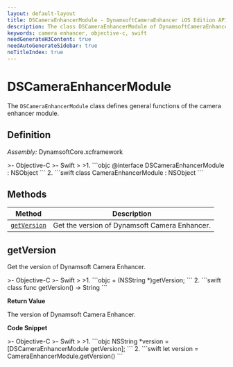 ```yaml
---
layout: default-layout
title: DSCameraEnhancerModule - DynamsoftCameraEnhancer iOS Edition API Reference
description: The class DSCameraEnhancerModule of DynamsoftCameraEnhancer represents the camera enhancer module, which provides general functions for the camera enhancer.
keywords: camera enhancer, objective-c, swift
needGenerateH3Content: true
needAutoGenerateSidebar: true
noTitleIndex: true
---
```


# DSCameraEnhancerModule

The `DSCameraEnhancerModule` class defines general functions of the camera enhancer module.

## Definition

*Assembly:* DynamsoftCore.xcframework

<div class="sample-code-prefix"></div>
>- Objective-C
>- Swift
>
>1. 
```objc
@interface DSCameraEnhancerModule : NSObject
```
2. 
```swift
class CameraEnhancerModule : NSObject
```

## Methods

| Method | Description |
|------- |-------------|
| [`getVersion`](#getversion) | Get the version of Dynamsoft Camera Enhancer. |

## getVersion

Get the version of Dynamsoft Camera Enhancer.

<div class="sample-code-prefix"></div>
>- Objective-C
>- Swift
>
>1. 
```objc
+ (NSString *)getVersion;
```
2. 
```swift
class func getVersion() -> String
```

**Return Value**

The version of Dynamsoft Camera Enhancer.

**Code Snippet**

<div class="sample-code-prefix"></div>
>- Objective-C
>- Swift
>
>1. 
```objc
NSString *version = [DSCameraEnhancerModule getVersion];
```
2. 
```swift
let version = CameraEnhancerModule.getVersion()
```
